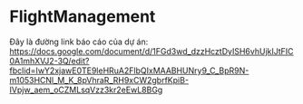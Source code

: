 # FlightManagement

Đây là đường link báo cáo của dự án: https://docs.google.com/document/d/1FGd3wd_dzzHcztDyISH6vhUjkIJtFIC0A1mhXVJ2-3Q/edit?fbclid=IwY2xjawE0TE9leHRuA2FlbQIxMAABHUNry9_C_BpR9N-m1053HCNl_M_K_8pVhraR_RH9xCW2gbrfKpiB-IVpjw_aem_oCZMLsqVzz3kr2eEwL8BGg

